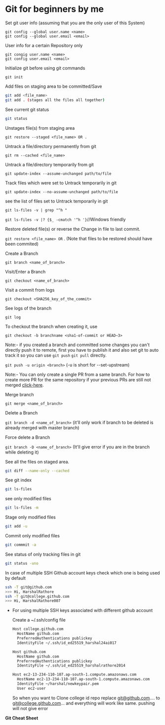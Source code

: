 # Git for beginners by me

Set git user info (assuming that you are the only user of this System)

```
git config --global user.name <name>
git config --global user.email <email>
```

User info for a certain Repository only

```
git congig user.name <name>
git config user.email <email>
```

Initialize git before using git commands

```
git init
```

Add files on staging area to be committed/Save

```bash
git add <file_name>
git add . (stages all the files all together)
```

See current git status

```bash
git status
```

Unstages file(s) from staging area

```
git restore --staged <file_name> OR .
```

Untrack a file/directory permanently from git

```
git rm --cached <file_name>
```

Untrack a file/directory temporarily from git

```
git update-index --assume-unchanged path/to/file
```

Track files which were set to Untrack temporarily in git

```
git update-index --no-assume-unchanged path/to/file
```

see the list of files set to Untrack temporarily in git

```
git ls-files -v | grep "^h "
```

`git ls-files -v |? {$_ -cmatch '^h '}`//Windows friendly

Restore deleted file(s) or reverse the Change in file to last commit.

`git restore <file_name> OR` . (Note that files to be restored should have been commited)

Create a Branch

```
git branch <name_of_branch>
```

Visit/Enter a Branch

```
git checkout <name_of_branch>
```

Visit a commit from logs

```
git checkout <SHA256_key_of_the_commit>
```

See logs of the branch

```
git log
```

To checkout the branch when creating it, use

```
git checkout -b branchname <sha1-of-commit or HEAD~3>
```

Note:- if you created a branch and committed some changes you can't directly push it to remote, first you have to publish it and also set git to auto track it so you can use `git push` `git pull` directly.

`git push -u origin <branch>` (-u is short for --set-upstream)

Note:- You can only create a single PR from a same branch. For how to create more PR for the same repository if your previous PRs are still not merged [click-here](https://community.atlassian.com/t5/Bitbucket-questions/If-a-pull-request-is-not-yet-closed-can-I-create-one-more-pull/qaq-p/1345302).

Merge branch

```
git merge <name_of_branch>
```

Delete a Branch

`git branch -d <name_of_branch>` (it'll only work if branch to be deleted is already merged with master branch)

Force delete a Branch

`git branch -D <name_of_branch>`  (It'll give error if you are in the branch while deleting it)

See all the files on staged area.

```bash
git diff --name-only --cached
```

See git index

```bash
git ls-files
```

see only modified files

```bash
git ls-files -m
```

Stage only modified files

```bash
git add -u
```

Commit only modified files

```bash
git commmit -a
```

See status of only tracking files in git

```bash
git status -uno
```

In case of multiple SSH Github account keys check which one is being used by default

```bash
ssh -T git@github.com
>>> Hi, HarshalRathore
ssh -T git@college.github.com
>>> Hi, HarshalRathore007
```

- For using multiple SSH keys associated with different github account

  Create a ~/.ssh/config file

  ```bash
  Host college.github.com
    HostName github.com
    PreferredAuthentications publickey
    IdentityFile ~/.ssh/id_ed25519_harshal24ai017
  
  Host github.com
    HostName github.com
    PreferredAuthentications publickey
    IdentityFile ~/.ssh/id_ed25519_harshalrathore2014
  
  Host ec2-13-234-110-107.ap-south-1.compute.amazonaws.com
    HostName ec2-13-234-110-107.ap-south-1.compute.amazonaws.com
    IdentityFile ~/harshal/newkeypair.pem
    User ec2-user
  ```

  So when you want to Clone college id repo replace [git@github.com](mailto:git@github.com).... to [git@college.github.com](mailto:git@college.github.com)... and everything will work like same. pushing will not give error

**Git Cheat Sheet**